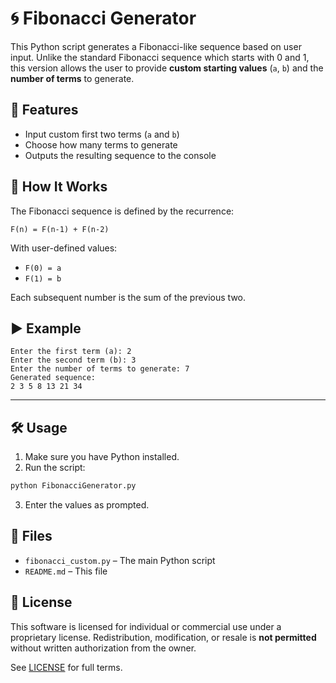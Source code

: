 # 🌀 Fibonacci Generator

This Python script generates a Fibonacci-like sequence based on user input. Unlike the standard Fibonacci sequence which starts with 0 and 1, this version allows the user to provide **custom starting values** (`a`, `b`) and the **number of terms** to generate.

## 📌 Features

- Input custom first two terms (`a` and `b`)
- Choose how many terms to generate
- Outputs the resulting sequence to the console

## 🧮 How It Works

The Fibonacci sequence is defined by the recurrence:

```
F(n) = F(n-1) + F(n-2)
```

With user-defined values:
- `F(0) = a`
- `F(1) = b`

Each subsequent number is the sum of the previous two.

## ▶️ Example

```
Enter the first term (a): 2
Enter the second term (b): 3
Enter the number of terms to generate: 7
Generated sequence:
2 3 5 8 13 21 34
```

---

## 🛠 Usage

1. Make sure you have Python installed.
2. Run the script:

```bash
python FibonacciGenerator.py
```

3. Enter the values as prompted.

## 📂 Files

- `fibonacci_custom.py` – The main Python script
- `README.md` – This file

## 📜 License

This software is licensed for individual or commercial use under a proprietary license. Redistribution, modification, or resale is **not permitted** without written authorization from the owner.

See [LICENSE](LICENSE) for full terms.
